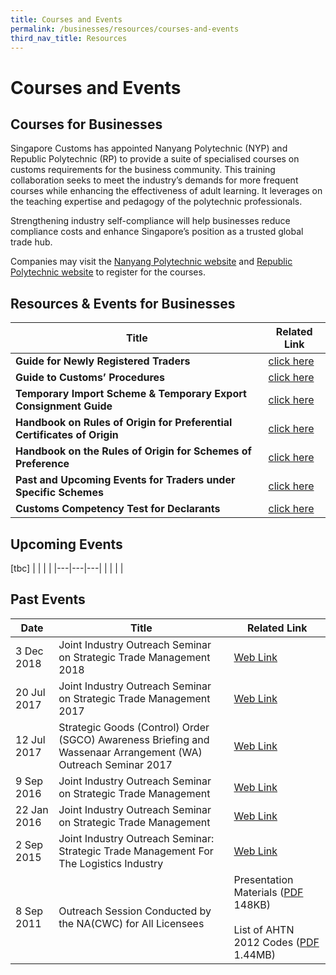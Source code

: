 ```yaml
---
title: Courses and Events
permalink: /businesses/resources/courses-and-events
third_nav_title: Resources
---
```



# Courses and Events

## **Courses for Businesses**

Singapore Customs has appointed Nanyang Polytechnic (NYP) and Republic Polytechnic (RP) to provide a suite of specialised courses on customs requirements for the business community. This training collaboration seeks to meet the industry’s demands for more frequent courses while enhancing the effectiveness of adult learning. It leverages on the teaching expertise and pedagogy of the polytechnic professionals.  

Strengthening industry self-compliance will help businesses reduce compliance costs and enhance Singapore’s position as a trusted global trade hub.  

Companies may visit the  [Nanyang Polytechnic website](https://www.nyp.edu.sg/schools/sbm/lifelong-learning.html?id=other-short-courses)  and  [Republic Polytechnic website](https://www.rp.edu.sg/ace/course-summary?searchKeyword=customs)  to register for the courses.


## Resources & Events for Businesses

| Title | Related Link |
|--|--|
| **Guide for Newly Registered Traders** | [click here](https://www.customs.gov.sg/-/media/cus/files/business/resources/eguide-for-newly-registered-traders-updated-as-of-19-apr-2016.pdf?la=en&hash=09940F71EF5FB9A312F53D2006DFF35C4A2E50DA) |
| **Guide to Customs’ Procedures** | [click here](https://www.customs.gov.sg/businesses/resources/e-learning-guide-to-customs-procedures) |
| **Temporary Import Scheme & Temporary Export Consignment Guide** | [click here](https://www.customs.gov.sg/-/media/files/temporary-import-scheme--temporary-export-consigment-guide.pdf?la=en&hash=3CCAC05F885FF8A7EC6DE8080B7AE2F1A22E6B36) |
| **Handbook on Rules of Origin for Preferential Certificates of Origin** | [click here](https://www.customs.gov.sg/-/media/cus/files/business/exporting-goods/cert-of-origin/handbook_on_roo_for_pco_jun_2019.pdf?la=en&hash=C76B31CF8855879AD866E5AC0E98321B90D1590A) |
| **Handbook on the Rules of Origin for Schemes of Preference** | [click here](https://www.customs.gov.sg/-/media/cus/files/business/exporting-goods/cert-of-origin/handbook-on-the-rules-of-origin-for-scheme-of-preferences-_feb_2016.pdf?la=en&hash=AC6EF031B40EBCBA4752F66E74736167CC434643) |
| **Past and Upcoming Events for Traders under Specific Schemes** | [click here](https://www.customs.gov.sg/businesses/resources/courses-and-events/resources-and-events-for-businesses#Events) |
| **Customs Competency Test for Declarants** | [click here](https://go.gov.sg/sc401) |

## Upcoming Events
[tbc]
|  |  |  |
|---|---|---|
|  |  |  |

## Past Events
| Date | Title | Related Link |
|---|---|---|
| 3 Dec 2018 | Joint Industry Outreach Seminar on Strategic Trade Management 2018 | [Web Link](https://www.customs.gov.sg/businesses/resources/courses-and-events/joint-industry-outreach-on-strategic-trade-management-2018) |
| 20 Jul 2017 | Joint Industry Outreach Seminar on Strategic Trade Management 2017 | [Web Link](https://www.customs.gov.sg/businesses/resources/courses-and-events/joint-industry-outreach-on-strategic-trade-management-2017) |
| 12 Jul 2017 | Strategic Goods (Control) Order (SGCO) Awareness Briefing and Wassenaar Arrangement (WA) Outreach Seminar 2017 | [Web Link](https://www.customs.gov.sg/businesses/strategic-goods-control/courses-and-events/sgco-awareness-briefing-and-wa-outreach-seminar) |
| 9 Sep 2016 | Joint Industry Outreach Seminar on Strategic Trade Management | [Web Link](https://www.customs.gov.sg/businesses/resources/courses-and-events/joint-industry-outreach-seminar-on-strategic-trade-management---9-sep-2016) |
| 22 Jan 2016 | Joint Industry Outreach Seminar on Strategic Trade Management | [Web Link](https://www.customs.gov.sg/businesses/resources/courses-and-events/joint-industry-outreach-seminar-on-strategic-trade-management---22-jan-2016) |
| 2 Sep 2015 | Joint Industry Outreach Seminar: Strategic Trade Management For The Logistics Industry | [Web Link](https://www.customs.gov.sg/businesses/resources/courses-and-events/application-for-customs-strategic-goods-control-course) |
| 8 Sep 2011 | Outreach Session Conducted by the NA(CWC) for All Licensees | Presentation Materials ([PDF](https://www.customs.gov.sg/-/media/cus/files/business/resources/courses-events/cwcoutreachsessionbynacwc8sep2011.pdf?la=en&hash=E9D56C4F8208BD70EE5A005D87AAA987BB8F02C1) 148KB) <br><br> List of AHTN 2012 Codes  ([PDF](https://www.customs.gov.sg/-/media/cus/files/business/resources/courses-events/cwchscodesahtn2007and2012.pdf?la=en&hash=7273D87AF4A450C51668AA9674EE1AE60D0F8861) 1.44MB) |
